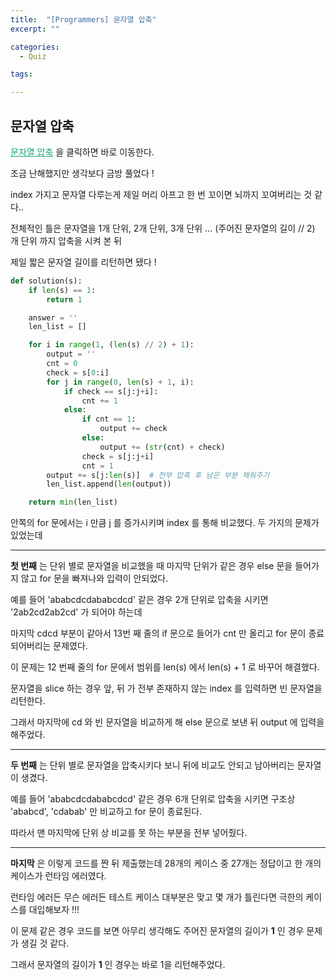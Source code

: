 ```yaml
---
title:  "[Programmers] 문자열 압축"
excerpt: ""

categories:
  - Quiz

tags:

---
```


## 문자열 압축

<a href="https://programmers.co.kr/learn/courses/30/lessons/60057" style="color:#0FA678" target="_blank">문자열 압축</a> 을 클릭하면 바로 이동한다.

조금 난해했지만 생각보다 금방 풀었다 !

index 가지고 문자열 다루는게 제일 머리 아프고 한 번 꼬이면 뇌까지 꼬여버리는 것 같다..

전체적인 틀은 문자열을 1개 단위, 2개 단위, 3개 단위 ... (주어진 문자열의 길이 // 2) 개 단위 까지 압축을 시켜 본 뒤

제일 짧은 문자열 길이를 리턴하면 됐다 !

```python
def solution(s):
	if len(s) == 1:
		return 1

	answer = ''
	len_list = []

	for i in range(1, (len(s) // 2) + 1):
		output = ''
		cnt = 0
		check = s[0:i]
		for j in range(0, len(s) + 1, i):
			if check == s[j:j+i]:
				cnt += 1
			else:
				if cnt == 1:
					output += check
				else:
					output += (str(cnt) + check)
				check = s[j:j+i]
				cnt = 1
		output += s[j:len(s)]  # 전부 압축 후 남은 부분 채워주기
		len_list.append(len(output))

	return min(len_list)
```

안쪽의 for 문에서는 i 만큼 j 를 증가시키며 index 를 통해 비교했다. 두 가지의 문제가 있었는데

---

**첫 번째** 는 단위 별로 문자열을 비교했을 때 마지막 단위가 같은 경우 else 문을 들어가지 않고 for 문을 빠져나와 입력이 안되었다.

예를 들어 'ababcdcdababcdcd' 같은 경우 2개 단위로 압축을 시키면 '2ab2cd2ab2cd' 가 되어야 하는데

마지막 cdcd 부분이 같아서 13번 째 줄의 if 문으로 들어가 cnt 만 올리고 for 문이 종료 되어버리는 문제였다.

이 문제는 12 번째 줄의 for 문에서 범위를 len(s) 에서 len(s) + 1 로 바꾸어 해결했다.

문자열을 slice 하는 경우 앞, 뒤 가 전부 존재하지 않는 index 를 입력하면 빈 문자열을 리턴한다.

그래서 마지막에 cd 와 빈 문자열을 비교하게 해 else 문으로 보낸 뒤 output 에 입력을 해주었다.

---

**두 번째** 는 단위 별로 문자열을 압축시키다 보니 뒤에 비교도 안되고 남아버리는 문자열이 생겼다.

예를 들어 'ababcdcdababcdcd' 같은 경우 6개 단위로 압축을 시키면 구조상 'ababcd', 'cdabab' 만 비교하고 for 문이 종료된다.

따라서 맨 마지막에 단위 상 비교를 못 하는 부분을 전부 넣어줬다.

---

**마지막** 은 이렇게 코드를 짠 뒤 제출했는데 28개의 케이스 중 27개는 정답이고 한 개의 케이스가 런타임 에러였다.

런타임 에러든 무슨 에러든 테스트 케이스 대부분은 맞고 몇 개가 틀린다면 극한의 케이스를 대입해보자 !!!

이 문제 같은 경우 코드를 보면 아무리 생각해도 주어진 문자열의 길이가 **1** 인 경우 문제가 생길 것 같다.

그래서 문자열의 길이가 **1** 인 경우는 바로 1을 리턴해주었다.